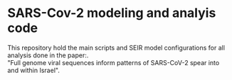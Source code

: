 # SARS-Cov-2 modeling and analyis code
This repository hold the main scripts and SEIR model configurations for all analysis done in the paper:.<br />
"Full genome viral sequences inform patterns of SARS-CoV-2 spear into and within Israel".<br />




